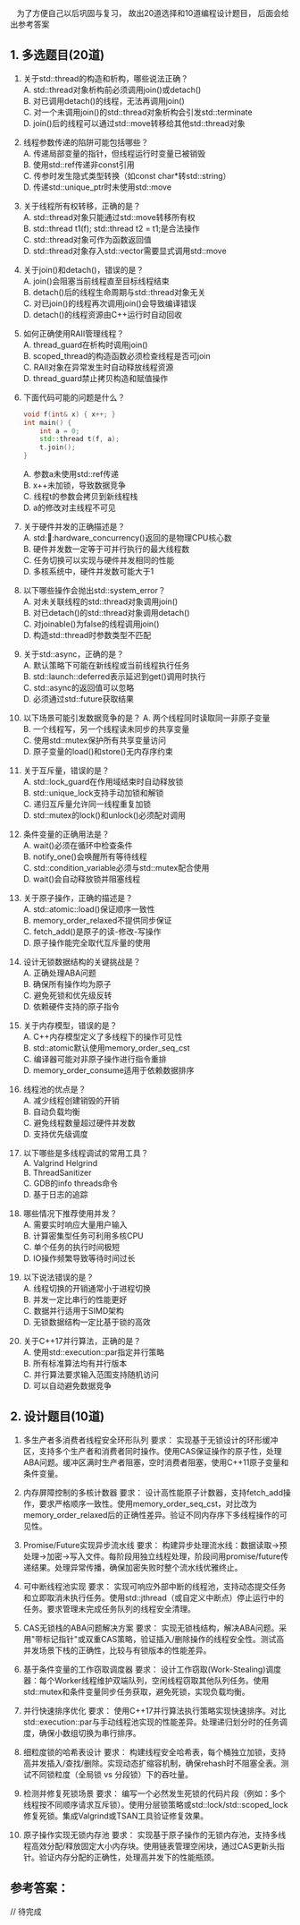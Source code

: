 &nbsp;&nbsp; 为了方便自己以后巩固与复习， 故出20道选择和10道编程设计题目， 后面会给出参考答案
## 1. 多选题目(20道)
1. 关于std::thread的构造和析构，哪些说法正确？  
A. std::thread对象析构前必须调用join()或detach()  
B. 对已调用detach()的线程，无法再调用join()  
C. 对一个未调用join()的std::thread对象析构会引发std::terminate  
D. join()后的线程可以通过std::move转移给其他std::thread对象  

2. 线程参数传递的陷阱可能包括哪些？  
A. 传递局部变量的指针，但线程运行时变量已被销毁  
B. 使用std::ref传递非const引用  
C. 传参时发生隐式类型转换（如const char*转std::string）  
D. 传递std::unique_ptr时未使用std::move  

3. 关于线程所有权转移，正确的是？  
A. std::thread对象只能通过std::move转移所有权  
B. std::thread t1(f); std::thread t2 = t1;是合法操作  
C. std::thread对象可作为函数返回值  
D. std::thread对象存入std::vector需要显式调用std::move  

4. 关于join()和detach()，错误的是？  
A. join()会阻塞当前线程直至目标线程结束  
B. detach()后的线程生命周期与std::thread对象无关  
C. 对已join()的线程再次调用join()会导致编译错误  
D. detach()的线程资源由C++运行时自动回收  

5. 如何正确使用RAII管理线程？  
A. thread_guard在析构时调用join()  
B. scoped_thread的构造函数必须检查线程是否可join  
C. RAII对象在异常发生时自动释放线程资源  
D. thread_guard禁止拷贝构造和赋值操作  

6. 下面代码可能的问题是什么？
	```cpp
	void f(int& x) { x++; }
	int main() {
	    int a = 0;
	    std::thread t(f, a);
	    t.join();
	}
	
	```
	A. 参数a未使用std::ref传递  
	B. x++未加锁，导致数据竞争  
	C. 线程t的参数会拷贝到新线程栈  
	D. a的修改对主线程不可见   

7. 关于硬件并发的正确描述是？  
A. std::thread::hardware_concurrency()返回的是物理CPU核心数  
B. 硬件并发数一定等于可并行执行的最大线程数  
C. 任务切换可以实现与硬件并发相同的性能  
D. 多核系统中，硬件并发数可能大于1  

8. 以下哪些操作会抛出std::system_error？  
A. 对未关联线程的std::thread对象调用join()  
B. 对已detach()的std::thread对象调用detach()  
C. 对joinable()为false的线程调用join()  
D. 构造std::thread时参数类型不匹配  

9. 关于std::async，正确的是？  
A. 默认策略下可能在新线程或当前线程执行任务  
B. std::launch::deferred表示延迟到get()调用时执行  
C. std::async的返回值可以忽略  
D. 必须通过std::future获取结果  

10. 以下场景可能引发数据竞争的是？
A. 两个线程同时读取同一非原子变量  
B. 一个线程写，另一个线程读未同步的共享变量  
C. 使用std::mutex保护所有共享变量访问  
D. 原子变量的load()和store()无内存序约束  

11. 关于互斥量，错误的是？  
A. std::lock_guard在作用域结束时自动释放锁  
B. std::unique_lock支持手动加锁和解锁  
C. 递归互斥量允许同一线程重复加锁  
D. std::mutex的lock()和unlock()必须配对调用  

12. 条件变量的正确用法是？  
A. wait()必须在循环中检查条件  
B. notify_one()会唤醒所有等待线程  
C. std::condition_variable必须与std::mutex配合使用  
D. wait()会自动释放锁并阻塞线程  

13. 关于原子操作，正确的描述是？  
A. std::atomic<int>::load()保证顺序一致性  
B. memory_order_relaxed不提供同步保证  
C. fetch_add()是原子的读-修改-写操作  
D. 原子操作能完全取代互斥量的使用  

14. 设计无锁数据结构的关键挑战是？  
A. 正确处理ABA问题  
B. 确保所有操作均为原子  
C. 避免死锁和优先级反转  
D. 依赖硬件支持的原子指令  

15. 关于内存模型，错误的是？  
A. C++内存模型定义了多线程下的操作可见性  
B. std::atomic默认使用memory_order_seq_cst  
C. 编译器可能对非原子操作进行指令重排  
D. memory_order_consume适用于依赖数据排序  

16. 线程池的优点是？  
A. 减少线程创建销毁的开销  
B. 自动负载均衡  
C. 避免线程数量超过硬件并发数  
D. 支持优先级调度  

17. 以下哪些是多线程调试的常用工具？  
A. Valgrind Helgrind  
B. ThreadSanitizer  
C. GDB的info threads命令  
D. 基于日志的追踪  

18. 哪些情况下推荐使用并发？  
A. 需要实时响应大量用户输入  
B. 计算密集型任务可利用多核CPU  
C. 单个任务的执行时间极短  
D. IO操作频繁导致等待时间过长  

19. 以下说法错误的是？  
A. 线程切换的开销通常小于进程切换  
B. 并发一定比串行的性能更好  
C. 数据并行适用于SIMD架构  
D. 无锁数据结构一定比基于锁的高效  

20. 关于C++17并行算法，正确的是？  
A. 使用std::execution::par指定并行策略  
B. 所有标准算法均有并行版本  
C. 并行算法要求输入范围支持随机访问  
D. 可以自动避免数据竞争  


## 2. 设计题目(10道)
1. 多生产者多消费者线程安全环形队列
要求：
实现基于无锁设计的环形缓冲区，支持多个生产者和消费者同时操作。使用CAS保证操作的原子性，处理ABA问题。缓冲区满时生产者阻塞，空时消费者阻塞，使用C++11原子变量和条件变量。

2. 内存屏障控制的多核计数器
要求：
设计高性能原子计数器，支持fetch_add操作，要求严格顺序一致性。使用memory_order_seq_cst，对比改为memory_order_relaxed后的正确性差异。验证不同内存序下多线程操作的可见性。

3. Promise/Future实现异步流水线
要求：
构建异步处理流水线：数据读取→预处理→加密→写入文件。每阶段用独立线程处理，阶段间用promise/future传递结果。处理异常传播，确保加密失败时整个流水线优雅终止。

4. 可中断线程池实现
要求：
实现可响应外部中断的线程池，支持动态提交任务和立即取消未执行任务。使用std::jthread（或自定义中断点）停止运行中的任务。要求管理未完成任务队列的线程安全清理。

5. CAS无锁栈的ABA问题解决方案
要求：
实现无锁栈结构，解决ABA问题。采用"带标记指针"或双重CAS策略，验证插入/删除操作的线程安全性。测试高并发场景下栈的正确性，比较与有锁版本的性能差异。

6. 基于条件变量的工作窃取调度器
要求：
设计工作窃取(Work-Stealing)调度器：每个Worker线程维护双端队列，空闲线程窃取其他队列任务。使用std::mutex和条件变量同步任务获取，避免死锁，实现负载均衡。

7. 并行快速排序优化
要求：
使用C++17并行算法执行策略实现快速排序。对比std::execution::par与手动线程池实现的性能差异。处理递归划分时的任务调度，确保小数组切换为串行排序。

8. 细粒度锁的哈希表设计
要求：
构建线程安全哈希表，每个桶独立加锁，支持高并发插入/查找/删除。实现动态扩缩容机制，确保rehash时不阻塞全表。测试不同锁粒度（全局锁 vs 分段锁）下的吞吐量。

9. 检测并修复死锁场景
要求：
编写一个必然发生死锁的代码片段（例如：多个线程按不同顺序请求互斥锁）。使用分层锁策略或std::lock/std::scoped_lock修复死锁。集成Valgrind或TSAN工具验证修复效果。

10. 原子操作实现无锁内存池
要求：
实现基于原子操作的无锁内存池，支持多线程高效分配/释放固定大小内存块。使用链表管理空闲块，通过CAS更新头指针。验证内存分配的正确性，处理高并发下的性能瓶颈。
## 参考答案：
// 待完成